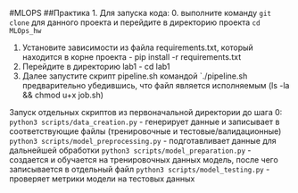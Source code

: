 #MLOPS
##Практика 1.
Для запуска кода: 0. выполните команду `git clone` для данного проекта и перейдите в директорию проекта `cd MLOps_hw`
1. Установите зависимости из файла requirements.txt, который находится в корне проекта - pip install -r requirements.txt
2. Перейдите в директорию lab1 - cd lab1
3. Далее запустите скрипт pipeline.sh командой `./pipeline.sh предварительно убедившись, что файл является исполняемым (ls -la && chmod u+x job.sh)

Запуск отдельных скриптов из первоначальной директории до шага 0:
`python3 scripts/data_creation.py` - генерирует данные и записывает в соответствующие файлы (тренировочные и тестовые/валидационные)
`python3 scripts/model_preprocessing.py` - подготавливает данные для дальнейшей обработки
`python3 scripts/model_preparation.py` - создается и обучается на тренировочных данных модель, после чего записывается в отдельный файл
`python3 scripts/model_testing.py` - проверяет метрики модели на тестовых данных
